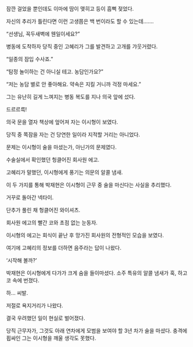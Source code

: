 잠깐 걸었을 뿐인데도 이마에 땀이 맺히고 등이 흠뻑 젖었다.

자신의 추리가 틀린다면 이런 고생쯤은 백 번이라도 할 수 있는데…….

“선생님, 꼭두새벽에 웬일이세요?”

병동에 도착하자 당직 중인 고혜리가 그를 발견하고 고개를 갸웃거렸다.

“일종의 잠입 수사죠.”

“탐정 놀이하는 건 아니실 테고. 농담인가요?”

“저는 농담 별로 안 좋아해요. 약속은 지킬 거니까 걱정 마세요.”

그는 유난히 길게 느껴지는 병동 복도를 지나 의국 앞에 섰다.

드르르륵!

의국 문을 열자 책상에 엎어져 자는 이시형이 보였다.

당직 중 쪽잠을 자는 건 당연한 일이라 지적할 거리는 아니었다.

문제는 이시형이 술을 마셨는가, 아닌가의 문제였다.

수술실에서 확인했던 헝클어진 회사원 에고.

고혜리가 말했던, 이시형에게 풍기는 의문의 알콜 냄새.

이 두 가지를 통해 박재현은 이시형이 근무 중 술을 마신다는 사실을 추리했다.

거꾸로 돌아간 넥타이.

단추가 풀린 채 헝클어진 와이셔츠.

회사원 에고의 빨간 코와 초점 없는 눈동자.

이시형의 에고는 회식이 끝난 후 망가진 회사원의 전형적인 모습을 보였다.

여기에 고혜리의 정보를 더하면 음주라는 답이 나왔다.

‘시작해 볼까?’

박재현은 이시형에게 다가가 크게 숨을 들이마셨다. 소주 특유의 알콜 냄새가 훅, 하고 코 속에 번졌다.

하… 씨발.

저절로 욕지거리가 나왔다.

결국 우려했던 일이 현실로 벌어졌다.

당직 근무자가, 그것도 아래 연차에게 모범을 보여야 할 3년 차가 술을 마셨다. 충격에 휩싸인 그는 이시형을 깨울 생각도 못했다.